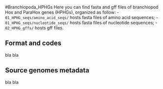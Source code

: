 #Branchiopoda_HPHGs
Here you can find fasta and gff files of branchiopod Hox and ParaHox genes (HPHGs), organized as follow:
	- <code>01_HPHG_seqs/amino_acid_seqs/</code> hosts fasta files of amino acid sequences;
	- <code>01_HPHG_seqs/nucleotide_seqs/</code> hosts fasta files of nucleotide sequences;
	- <code>02_HPHG_gffs/</code> hosts gff files.

## Format and codes
bla bla

## Source genomes metadata
bla bla
